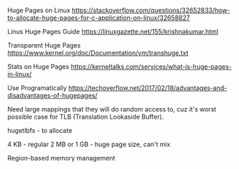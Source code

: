 Huge Pages on Linux
https://stackoverflow.com/questions/32652833/how-to-allocate-huge-pages-for-c-application-on-linux/32658827

Linus Huge Pages Guide
https://linuxgazette.net/155/krishnakumar.html

Transparent Huge Pages
https://www.kernel.org/doc/Documentation/vm/transhuge.txt

Stats on Huge Pages
https://kerneltalks.com/services/what-is-huge-pages-in-linux/

Use Programatically
https://techoverflow.net/2017/02/18/advantages-and-disadvantages-of-hugepages/


Need large mappings that they will do random access to, cuz it's worst possible case for TLB (Translation Lookaside Buffer).

hugetlbfs - to allocate

4 KB - regular
2 MB or 1 GB - huge page size, can't mix

Region-based memory management
